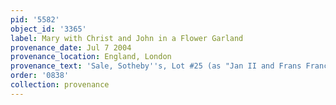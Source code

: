 ```yaml
---
pid: '5582'
object_id: '3365'
label: Mary with Christ and John in a Flower Garland
provenance_date: Jul 7 2004
provenance_location: England, London
provenance_text: 'Sale, Sotheby''s, Lot #25 (as "Jan II and Frans Francken II")'
order: '0838'
collection: provenance
---
```

